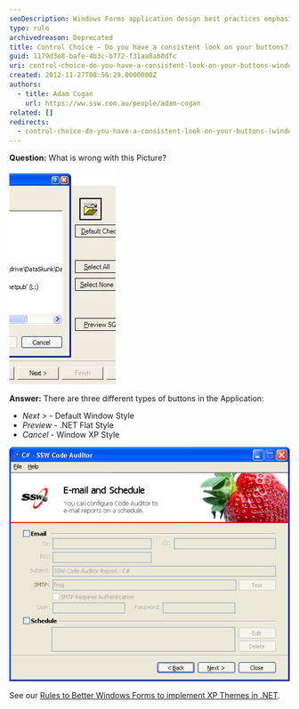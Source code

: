 ```yaml
---
seoDescription: Windows Forms application design best practices emphasize consistent button styles to create a cohesive user experience.
type: rule
archivedreason: Deprecated
title: Control Choice - Do you have a consistent look on your buttons? (Windows Forms Only)
guid: 1179d3e8-bafe-4b3c-b772-f31aa8ab8dfc
uri: control-choice-do-you-have-a-consistent-look-on-your-buttons-windows-forms-only
created: 2012-11-27T08:56:29.0000000Z
authors:
  - title: Adam Cogan
    url: https://ww.ssw.com.au/people/adam-cogan
related: []
redirects:
  - control-choice-do-you-have-a-consistent-look-on-your-buttons-(windows-forms-only)
---
```


**Question:** What is wrong with this Picture?

![Figure: What is wrong?](../../assets/InconsistentButtonStyles.jpg)

<!--endintro-->

**Answer:** There are three different types of buttons in the Application:

- _Next &gt;_ - Default Window Style
- _Preview_ - .NET Flat Style
- _Cancel_ - Window XP Style

![Figure: Even labels need to use FlatStyle.System. Can you spot the wrong label?](../../assets/BadDivider.gif)

See our [Rules to Better Windows Forms to implement XP Themes in .NET](http://www.ssw.com.au/ssw/Standards/Rules/RulesToBetterWindowsForms.aspx#XPThemes).
